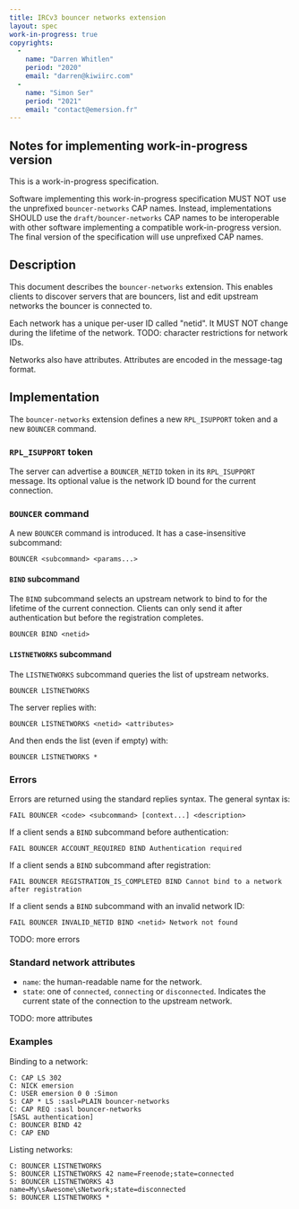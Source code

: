 ```yaml
---
title: IRCv3 bouncer networks extension
layout: spec
work-in-progress: true
copyrights:
  -
    name: "Darren Whitlen"
    period: "2020"
    email: "darren@kiwiirc.com"
  -
    name: "Simon Ser"
    period: "2021"
    email: "contact@emersion.fr"
---
```


## Notes for implementing work-in-progress version

This is a work-in-progress specification.

Software implementing this work-in-progress specification MUST NOT use the
unprefixed `bouncer-networks` CAP names. Instead, implementations SHOULD use
the `draft/bouncer-networks` CAP names to be interoperable with other software
implementing a compatible work-in-progress version. The final version of the
specification will use unprefixed CAP names.

## Description

This document describes the `bouncer-networks` extension. This enables clients
to discover servers that are bouncers, list and edit upstream networks the
bouncer is connected to.

Each network has a unique per-user ID called "netid". It MUST NOT change during
the lifetime of the network. TODO: character restrictions for network IDs.

Networks also have attributes. Attributes are encoded in the message-tag
format.

## Implementation

The `bouncer-networks` extension defines a new `RPL_ISUPPORT` token and a new
`BOUNCER` command.

### `RPL_ISUPPORT` token

The server can advertise a `BOUNCER_NETID` token in its `RPL_ISUPPORT` message.
Its optional value is the network ID bound for the current connection.

### `BOUNCER` command

A new `BOUNCER` command is introduced. It has a case-insensitive subcommand:

    BOUNCER <subcommand> <params...>

#### `BIND` subcommand

The `BIND` subcommand selects an upstream network to bind to for the lifetime
of the current connection. Clients can only send it after authentication but
before the registration completes.

    BOUNCER BIND <netid>

#### `LISTNETWORKS` subcommand

The `LISTNETWORKS` subcommand queries the list of upstream networks.

    BOUNCER LISTNETWORKS

The server replies with:

    BOUNCER LISTNETWORKS <netid> <attributes>

And then ends the list (even if empty) with:

    BOUNCER LISTNETWORKS *

### Errors

Errors are returned using the standard replies syntax. The general syntax is:

    FAIL BOUNCER <code> <subcommand> [context...] <description>

If a client sends a `BIND` subcommand before authentication:

    FAIL BOUNCER ACCOUNT_REQUIRED BIND Authentication required

If a client sends a `BIND` subcommand after registration:

    FAIL BOUNCER REGISTRATION_IS_COMPLETED BIND Cannot bind to a network after registration

If a client sends a `BIND` subcommand with an invalid network ID:

    FAIL BOUNCER INVALID_NETID BIND <netid> Network not found

TODO: more errors

### Standard network attributes

* `name`: the human-readable name for the network.
* `state`: one of `connected`, `connecting` or `disconnected`. Indicates the
  current state of the connection to the upstream network.

TODO: more attributes

### Examples

Binding to a network:

    C: CAP LS 302
    C: NICK emersion
    C: USER emersion 0 0 :Simon
    S: CAP * LS :sasl=PLAIN bouncer-networks
    C: CAP REQ :sasl bouncer-networks
    [SASL authentication]
    C: BOUNCER BIND 42
    C: CAP END

Listing networks:

    C: BOUNCER LISTNETWORKS
    S: BOUNCER LISTNETWORKS 42 name=Freenode;state=connected
    S: BOUNCER LISTNETWORKS 43 name=My\sAwesome\sNetwork;state=disconnected
    S: BOUNCER LISTNETWORKS *
